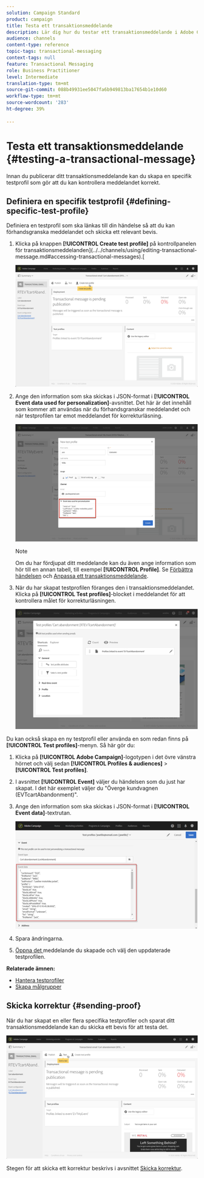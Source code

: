 ```yaml
---
solution: Campaign Standard
product: campaign
title: Testa ett transaktionsmeddelande
description: Lär dig hur du testar ett transaktionsmeddelande i Adobe Campaign.
audience: channels
content-type: reference
topic-tags: transactional-messaging
context-tags: null
feature: Transactional Messaging
role: Business Practitioner
level: Intermediate
translation-type: tm+mt
source-git-commit: 088b49931ee5047fa6b949813ba17654b1e10d60
workflow-type: tm+mt
source-wordcount: '283'
ht-degree: 39%

---
```



# Testa ett transaktionsmeddelande {#testing-a-transactional-message}

Innan du publicerar ditt transaktionsmeddelande kan du skapa en specifik testprofil som gör att du kan kontrollera meddelandet korrekt.

## Definiera en specifik testprofil {#defining-specific-test-profile}

Definiera en testprofil som ska länkas till din händelse så att du kan förhandsgranska meddelandet och skicka ett relevant bevis.

1. Klicka på knappen **[!UICONTROL Create test profile]** på kontrollpanelen för transaktionsmeddelanden](../../channels/using/editing-transactional-message.md#accessing-transactional-messages).[

   ![](assets/message-center_test-profile.png)

1. Ange den information som ska skickas i JSON-format i **[!UICONTROL Event data used for personalization]**-avsnittet. Det här är det innehåll som kommer att användas när du förhandsgranskar meddelandet och när testprofilen tar emot meddelandet för korrekturläsning.

   ![](assets/message-center_event-data.png)

   >[!NOTE]
   >
   >Om du har fördjupat ditt meddelande kan du även ange information som hör till en annan tabell, till exempel **[!UICONTROL Profile]**. Se [Förbättra händelsen](../../channels/using/configuring-transactional-event.md#enriching-the-transactional-message-content) och [Anpassa ett transaktionsmeddelande](../../channels/using/editing-transactional-message.md#personalizing-a-transactional-message).

1. När du har skapat testprofilen föranges den i transaktionsmeddelandet. Klicka på **[!UICONTROL Test profiles]**-blocket i meddelandet för att kontrollera målet för korrekturläsningen.

   ![](assets/message-center_5.png)

Du kan också skapa en ny testprofil eller använda en som redan finns på **[!UICONTROL Test profiles]**-menyn. Så här gör du:

1. Klicka på **[!UICONTROL Adobe Campaign]**-logotypen i det övre vänstra hörnet och välj sedan **[!UICONTROL Profiles & audiences]** > **[!UICONTROL Test profiles]**.
1. I avsnittet **[!UICONTROL Event]** väljer du händelsen som du just har skapat. I det här exemplet väljer du &quot;Överge kundvagnen (EVTcartAbandonment)&quot;.
1. Ange den information som ska skickas i JSON-format i **[!UICONTROL Event data]**-textrutan.

   ![](assets/message-center_3.png)

1. Spara ändringarna.
1. [Öppna det ](../../channels/using/editing-transactional-message.md#accessing-transactional-messages) meddelande du skapade och välj den uppdaterade testprofilen.

**Relaterade ämnen:**

* [Hantera testprofiler](../../audiences/using/managing-test-profiles.md)
* [Skapa målgrupper](../../audiences/using/creating-audiences.md)

## Skicka korrektur {#sending-proof}

När du har skapat en eller flera specifika testprofiler och sparat ditt transaktionsmeddelande kan du skicka ett bevis för att testa det.

![](assets/message-center_10.png)

Stegen för att skicka ett korrektur beskrivs i avsnittet [Skicka korrektur](../../sending/using/sending-proofs.md).
